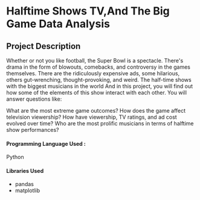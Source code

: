 # Halftime Shows TV,And The Big Game Data Analysis

## Project Description
Whether or not you like football, the Super Bowl is a spectacle. There's drama in the form of blowouts, comebacks, and controversy in the games themselves. There are the ridiculously expensive ads, some hilarious, others gut-wrenching, thought-provoking, and weird. The half-time shows with the biggest musicians in the world And in this project, you will find out how some of the elements of this show interact with each other. You will answer questions like:

What are the most extreme game outcomes? How does the game affect television viewership? How have viewership, TV ratings, and ad cost evolved over time? Who are the most prolific musicians in terms of halftime show performances?

#### Programming Language Used : 
Python

#### Libraries Used 
- pandas 
- matplotlib  

